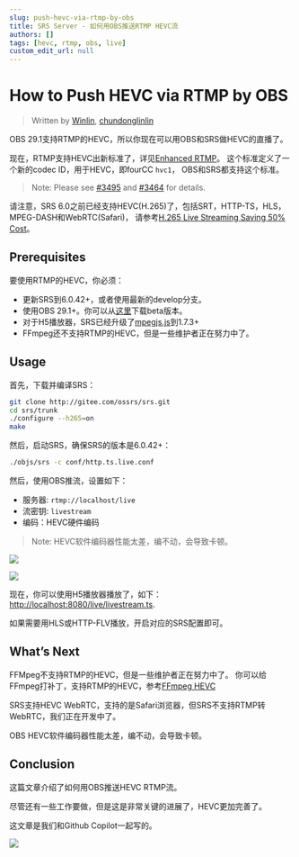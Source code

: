 ```yaml
---
slug: push-hevc-via-rtmp-by-obs
title: SRS Server - 如何用OBS推送RTMP HEVC流
authors: []
tags: [hevc, rtmp, obs, live]
custom_edit_url: null
---
```


# How to Push HEVC via RTMP by OBS

> Written by [Winlin](https://github.com/winlinvip), [chundonglinlin](https://github.com/chundonglinlin)

OBS 29.1支持RTMP的HEVC，所以你现在可以用OBS和SRS做HEVC的直播了。

现在，RTMP支持HEVC出新标准了，详见[Enhanced RTMP](https://github.com/veovera/enhanced-rtmp)。
这个标准定义了一个新的codec ID，用于HEVC，即fourCC `hvc1`，
OBS和SRS都支持这个标准。

<!--truncate-->

> Note: Please see [#3495](https://github.com/ossrs/srs/pull/3495) and [#3464](https://github.com/ossrs/srs/issues/3464) for details.

请注意，SRS 6.0之前已经支持HEVC(H.265)了，包括SRT，HTTP-TS，HLS，MPEG-DASH和WebRTC(Safari)，
请参考[H.265 Live Streaming Saving 50% Cost](./2023-03-07-Lets-Do-H265-Live-Streaming.md)。

## Prerequisites

要使用RTMP的HEVC，你必须：

* 更新SRS到6.0.42+，或者使用最新的develop分支。
* 使用OBS 29.1+。你可以从[这里](https://github.com/obsproject/obs-studio/releases)下载beta版本。
* 对于H5播放器，SRS已经升级了[mpegjs.js](https://github.com/xqq/mpegts.js)到1.7.3+
* FFmpeg还不支持RTMP的HEVC，但是一些维护者正在努力中了。

## Usage

首先，下载并编译SRS：

```bash
git clone http://gitee.com/ossrs/srs.git
cd srs/trunk
./configure --h265=on
make
```

然后，启动SRS，确保SRS的版本是6.0.42+：

```bash
./objs/srs -c conf/http.ts.live.conf
```

然后，使用OBS推流，设置如下：

* 服务器: `rtmp://localhost/live`
* 流密钥: `livestream`
* 编码：HEVC硬件编码

> Note: HEVC软件编码器性能太差，编不动，会导致卡顿。

![](/img/blog-2023-04-08-001.png)

![](/img/blog-2023-04-08-002.png)

现在，你可以使用H5播放器播放了，如下：
[http://localhost:8080/live/livestream.ts](http://localhost:8080/players/srs_player.html?stream=livestream.ts).

如果需要用HLS或HTTP-FLV播放，开启对应的SRS配置即可。

## What’s Next

FFMpeg不支持RTMP的HEVC，但是一些维护者正在努力中了。
你可以给FFmpeg打补丁，支持RTMP的HEVC，参考[FFmpeg HEVC](http://claire-chang.com/2023/03/09/%e7%82%basrs6%e7%b7%a8%e8%ad%af%e6%94%af%e6%8c%81http-flv%e7%9a%84ffmpeg%e6%aa%94%e6%a1%88/)

SRS支持HEVC WebRTC，支持的是Safari浏览器，但SRS不支持RTMP转WebRTC，我们正在开发中了。

OBS HEVC软件编码器性能太差，编不动，会导致卡顿。

## Conclusion

这篇文章介绍了如何用OBS推送HEVC RTMP流。

尽管还有一些工作要做，但是这是非常关键的进展了，HEVC更加完善了。

这文章是我们和Github Copilot一起写的。

![](https://ossrs.net/gif/v1/sls.gif?site=ossrs.net&path=/lts/blog-zh/23-04-08-Push-HEVC-via-RTMP-by-OBS)

